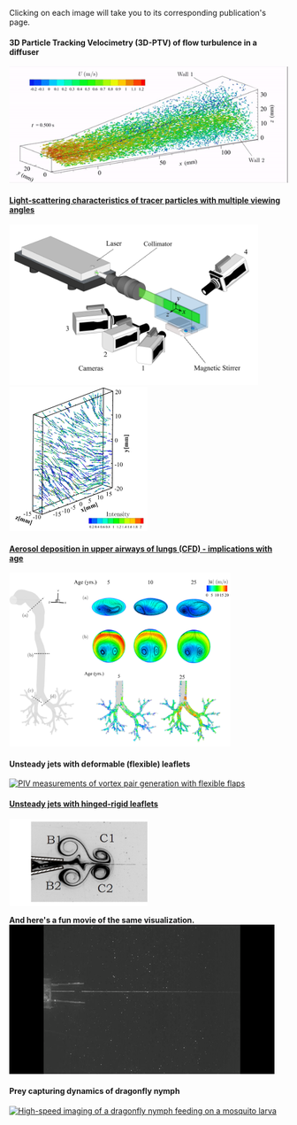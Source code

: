 Clicking on each image will take you to its corresponding publication's page.

#### 3D Particle Tracking Velocimetry (3D-PTV) of flow turbulence in a diffuser
<a href="https://doi.org/10.1103/PhysRevFluids.5.114605"><img src="images/particle_tracks.gif" width="600" title = "Time-resolved 3D PTV measurement of turbulent flow in a diffuser"> 

#### Light-scattering characteristics of tracer particles with multiple viewing angles
<a href="https://doi.org/10.1088/1361-6501/abf25c"><img src="images/MST_Setup.png" width="450" title = "3D PTV measurement setup"> <a href="https://doi.org/10.1088/1361-6501/abf25c"><img src="images/sample_tracks2.png" width="250" title = "Time-resolved 3D PTV tracks">


#### Aerosol deposition in upper airways of lungs (CFD) - implications with age
<p><a href="https://doi.org/10.1371/journal.pone.0207711" ><img src="images/CFD.png?raw=true" width="400" title = "CFD simulation of airflow and aerosol deposition in the upper airways"></a></p>

#### Unsteady jets with deformable (flexible) leaflets  
<a href="https://doi.org/10.1017/jfm.2018.230"><img src="images/flexibleflap2.gif" width="300" title = "PIV measurements of vortex pair generation with flexible flaps">
  
#### Unsteady jets with hinged-rigid leaflets 
<p><a href="https://doi.org/10.1017/jfm.2013.356"><img src="images/vortex-flap4.png?raw=true" width="250" title = "Dye visualization of vortex formation with hinged-rigid flaps" >
</a></p>

**And here's a fun movie of the same visualization.** <br>
<img src="images/2flap2.gif" >

#### Prey capturing dynamics of dragonfly nymph
<p><a href="https://doi.org/10.3390/ma14030559"><img src="images/dragonfly_feeding.gif?raw=true" width="300" title = "High-speed imaging of a dragonfly nymph feeding on a mosquito larva" > </a></p>
